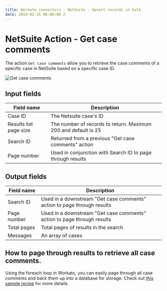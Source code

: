 ```yaml
---
title: Workato connectors - NetSuite - Upsert records in bulk
date: 2019-02-15 06:00:00 Z
---
```


# NetSuite Action - Get case comments

The action `Get case comments` allow you to retrieve the case comments of a specific case in NetSuite based on a specific case ID.

![Get case comments](~@img/connectors/netsuite/case-comments.png)

## Input fields

| Field name | Description |
|---|---|
| Case ID | The Netsuite case's ID |
| Results list page size | The number of records to return. Maximum 200 and default is 25 |
| Search ID | Returned from a previous "Get case comments" action |
| Page number| Used in conjunction with Search ID to page through results |

## Output fields

| Field name | Description |
|---|---|
| Search ID | Used in a downstream "Get case comments" action to page through results |
| Page number | Used in a downstream "Get case comments" action to page through results |
| Total pages | Total pages of results in the search |
| Messages | An array of cases |

## How to page through results to retrieve all case comments.
Using the foreach loop in Workato, you can easily page through all case comments and back them up into a database for storage. Check out [this sample recipe](https://www.workato.com/recipes/1084569?st=517170) for more details.
